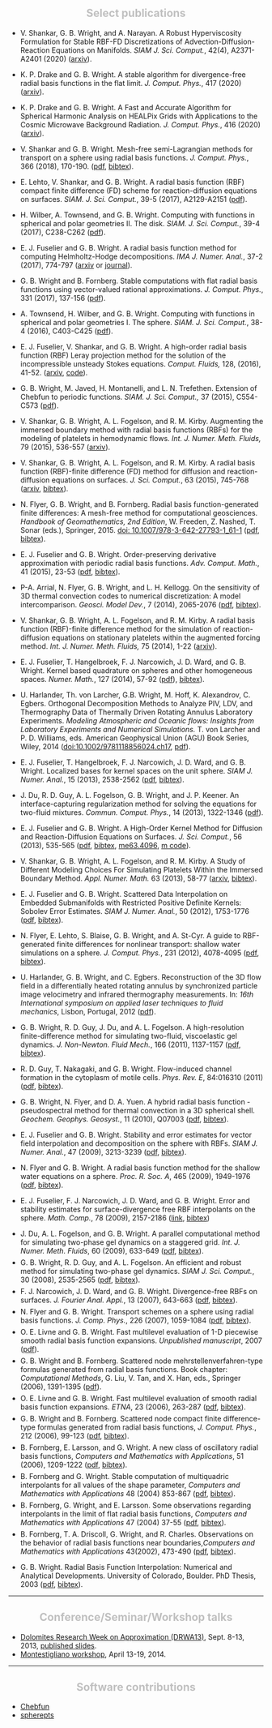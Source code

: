 <H2 ALIGN="CENTER"><B><FONT COLOR="silver">Select publications</FONT></B></H2>

<ul>

<li style="margin-bottom: 6px;">

V. Shankar, G. B. Wright, and A. Narayan. A Robust Hyperviscosity Formulation for Stable RBF-FD Discretizations of Advection-Diffusion-Reaction Equations on Manifolds. <i>SIAM J. Sci. Comput.</i>, 42(4), A2371-A2401 (2020) (<a href="https://arxiv.org/abs/1910.07059">arxiv</a>).

</li>

<li style="margin-bottom: 6px;">

K. P. Drake and G. B. Wright. A stable algorithm for divergence-free radial basis functions in the flat limit. <i>J. Comput. Phys.</i>, 417 (2020) (<a href="https://arxiv.org/abs/2001.04557">arxiv</a>).

</li>

<li style="margin-bottom: 6px;">

K. P. Drake and G. B. Wright. A Fast and Accurate Algorithm for Spherical Harmonic Analysis on HEALPix Grids with Applications to the Cosmic Microwave Background Radiation. <i>J. Comput. Phys.</i>, 416 (2020) (<a href="https://arxiv.org/abs/1904.10514">arxiv</a>).

</li>

<li style="margin-bottom: 6px;">

V. Shankar and G. B. Wright. Mesh-free semi-Lagrangian methods for transport on a sphere using radial basis functions. <i>J. Comput. Phys.</i>, 366 (2018), 170-190. (<a href="papers/SWJCP2018.pdf">pdf</a>, <a href="bibtex/SWJCP2018.bib">bibtex</a>).

</li>

<li style="margin-bottom: 6px;">

E. Lehto, V. Shankar, and G. B. Wright. A radial basis function (RBF) compact finite difference (FD) scheme for reaction-diffusion equations on surfaces. <i>SIAM. J. Sci. Comput.</i>, 39-5 (2017), A2129-A2151 (<a href="papers/LehtoShankarWright.pdf">pdf</a>).

</li>

<li style="margin-bottom: 6px;">

H. Wilber, A. Townsend, and G. B. Wright. Computing with functions in spherical and polar geometries II. The disk. <i>SIAM. J. Sci. Comput.</i>, 39-4 (2017), C238-C262 (<a href="papers/TownsendWilberWright_Disk.pdf">pdf</a>).

</li>

<li style="margin-bottom: 6px;">

E. J. Fuselier and G. B. Wright. A radial basis function method for computing Helmholtz-Hodge decompositions. <i>IMA J. Numer. Anal.</i>, 37-2 (2017), 774-797 (<a href="http://arxiv.org/abs/1502.01575">arxiv</a> or <a href="http://imajna.oxfordjournals.org/content/early/2016/06/24/imanum.drw027.abstract">journal</a>).

</li>

<li style="margin-bottom: 6px;">

G. B. Wright and B. Fornberg. Stable computations with flat radial basis functions using vector-valued rational approximations. <i>J. Comput. Phys.</i>, 331 (2017), 137-156 (<a href="papers/rbf_ra.pdf">pdf</a>).

</li>

<li style="margin-bottom: 6px;">

A. Townsend, H. Wilber, and G. B. Wright. Computing with functions in spherical and polar geometries I. The sphere. <i>SIAM. J. Sci. Comput.</i>, 38-4 (2016), C403-C425 (<a href="papers/TownsendWilberWright_Sphere.pdf">pdf</a>).

</li>

<li style="margin-bottom: 6px;">

E. J. Fuselier, V. Shankar, and G. B. Wright.  A high-order radial basis function (RBF) Leray projection method for the solution of the incompressible unsteady Stokes equations. <i>Comput. Fluids,</i> 128, (2016), 41-52. (<a href="http://arxiv.org/abs/1509.05669">arxiv</a>, <a href="http://math.highpoint.edu/~efuselier/RBFProjectionUnsteadyStokes/">code</a>).

</li>

<li style="margin-bottom: 6px;">

G. B. Wright, M. Javed, H. Montanelli, and L. N. Trefethen.  Extension of Chebfun to periodic functions. <i>SIAM. J. Sci. Comput.,</i> 37 (2015), C554-C573 (<a href="papers/trigpaper.pdf">pdf</a>).

</li>

<li style="margin-bottom: 6px;">

V. Shankar, G. B. Wright, A. L. Fogelson, and R. M. Kirby. Augmenting the immersed boundary method with radial basis functions (RBFs) for the modeling of platelets in hemodynamic flows.  <i>Int. J. Numer. Meth. Fluids,</i>  79 (2015), 536-557 (<a href="http://arxiv.org/abs/1304.7479">arxiv</a>).

</li>

<li style="margin-bottom: 6px;">

V. Shankar, G. B. Wright, A. L. Fogelson, and R. M. Kirby. A radial basis function (RBF)-finite difference (FD) method for diffusion and reaction-diffusion equations on surfaces.  <i>J. Sci. Comput.</i>, 63 (2015), 745-768 (<a href="http://arxiv.org/abs/1404.0812">arxiv</a>, <a href="bibtex/SWFK_JSC2014.bib">bibtex</a>).

</li>


<li style="margin-bottom: 6px;">

N. Flyer, G. B. Wright, and B. Fornberg.  Radial basis function-generated finite differences: A mesh-free method for computational geosciences.  <i>Handbook of Geomathematics, 2nd Edition</i>, W. Freeden, Z. Nashed, T. Sonar (eds.), Springer, 2015. <a href="http://link.springer.com/referenceworkentry/10.1007/978-3-642-27793-1_61-1">doi: 10.1007/978-3-642-27793-1_61-1</a> (<a href="papers/FlyerWrightFornberg.pdf">pdf</a>, <a href="bibtex/FlyerWrightFornberg2015.bib">bibtex</a>).

</li>

<li style="margin-bottom: 6px;">

E. J. Fuselier and G. B. Wright.  Order-preserving derivative approximation with periodic radial basis functions.  <i>Adv. Comput. Math.</i>, 41 (2015), 23-53 (<a href="papers/superconvergence.pdf">pdf</a>, <a href="bibtex/FuselierWrightACM.bib">bibtex</a>).

</li>

<li style="margin-bottom: 6px;">

P-A. Arrial, N. Flyer, G. B. Wright, and L. H. Kellogg. On the sensitivity of 3D thermal convection codes to numerical discretization: A model intercomparison.  <i>Geosci. Model Dev.</i>, 7 (2014), 2065-2076 (<a href="papers/RBFCitcomsComparison.pdf">pdf</a>, <a href="bibtex/AFWK.bib">bibtex</a>).

</li>

<li style="margin-bottom: 6px;">

V. Shankar, G. B. Wright, A. L. Fogelson, and R. M. Kirby. A radial basis function (RBF)-finite difference method for the simulation of reaction-diffusion equations on stationary platelets within the augmented forcing method.  <i>Int. J. Numer. Meth. Fluids,</i> 75 (2014), 1-22 (<a href="http://arxiv.org/abs/1310.5207">arxiv</a>).

</li>

<li style="margin-bottom: 6px;">

E. J. Fuselier, T. Hangelbroek, F. J. Narcowich, J. D. Ward, and G. B. Wright.  Kernel based quadrature on spheres and other homogeneous spaces.  <i>Numer. Math.</i>, 127 (2014), 57-92 (<a href="papers/FHNWW_NM_2013.pdf">pdf</a>), <a href="bibtex/FHNWW_NM.bib">bibtex</a>).

</li>

<li style="margin-bottom: 6px;">

U. Harlander, Th. von Larcher, G.B. Wright, M. Hoff, K. Alexandrov, C. Egbers. Orthogonal Decomposition Methods to Analyze PIV, LDV, and Thermography Data of Thermally Driven Rotating Annulus Laboratory Experiments. <i>Modeling Atmospheric and Oceanic flows:  Insights from Laboratory Experiments and Numerical Simulations.</i> T. von Larcher and P. D. Williams, eds. American Geophysical Union (AGU) Book Series, Wiley, 2014 (<a href="http://onlinelibrary.wiley.com/doi/10.1002/9781118856024.ch17/summary">doi:10.1002/9781118856024.ch17</a>, <a href="papers/HarlanderEtAl2014.pdf">pdf</a>).

</li>


<li style="margin-bottom: 6px;">

E. J. Fuselier, T. Hangelbroek, F. J. Narcowich, J. D. Ward, and G. B. Wright.  Localized bases for kernel spaces on the unit sphere.  <i>SIAM J. Numer. Anal.</i>, 15 (2013), 2538-2562 (<a href="papers/FHNWW_SINUM_2013.pdf">pdf</a>, <a href="bibtex/FHNWW_SINUM.bib">bibtex</a>).

</li>

<li style="margin-bottom: 6px;">

J. Du, R. D. Guy, A. L. Fogelson, G. B. Wright, and J. P. Keener.  An interface-capturing regularization method for solving the equations for two-fluid mixtures.  <i>Commun. Comput. Phys.</i>, 14 (2013), 1322-1346 (<a href="papers/DGFWK_CCP_2013.pdf">pdf</a>).

</li>

<li style="margin-bottom: 6px;">

E. J. Fuselier and G. B. Wright.  A High-Order Kernel Method for Diffusion and Reaction-Diffusion Equations on Surfaces. <i>J. Sci. Comput.</i>, 56 (2013), 535-565 (<a href="papers/FuselierWrightPdesSurfaces.pdf">pdf</a>, <a href="bibtex/FuselierWrightJSC.bib">bibtex</a>, <a href="papers/me63.4096">me63.4096</a>, <a href="papers/turing_spots_rbc.m">m code</a>).

</li>


<li style="margin-bottom: 6px;">

V. Shankar, G. B. Wright, A. L. Fogelson, and R. M. Kirby.  A Study of Different Modeling Choices For Simulating Platelets Within the Immersed Boundary Method.  <i>Appl. Numer. Math.</i>  63 (2013), 58-77 (<a href="http://arxiv.org/abs/1210.1885">arxiv</a>, <a href="bibtex/SWFK2012.bib">bibtex</a>).

</li>


<li style="margin-bottom: 6px;">

E. J. Fuselier and G. B. Wright.  Scattered Data Interpolation on Embedded Submanifolds with Restricted Positive Definite Kernels: Sobolev Error Estimates.  <i>SIAM J. Numer. Anal.</i>, 50 (2012), 1753-1776 (<a href="papers/FuselierWrightSINUM2012.pdf">pdf</a>, <a href="bibtex/FuselierWrightSINUM2012.bib">bibtex</a>).

</li>


<li style="margin-bottom: 6px;">

N. Flyer, E. Lehto, S. Blaise, G. B. Wright, and A. St-Cyr. A guide to RBF-generated finite differences for nonlinear transport: shallow water simulations on a sphere. <i>J. Comput. Phys.</i>, 231 (2012), 4078-4095 (<a href="papers/FlyerEtAl2012.pdf">pdf</a>, <a href="bibtex/FlyerEtAl2012.bib">bibtex</a>).

</li>

<li style="margin-bottom: 6px;">

U. Harlander, G. B. Wright, and C. Egbers. Reconstruction of the 3D flow field in a differentially heated rotating annulus by synchronized particle image velocimetry and infrared thermography measurements. In: <i>16th International symposium on applied laser techniques to fluid mechanics</i>, Lisbon, Portugal, 2012 (<a href="papers/92_paper_ecvgbw.pdf">pdf</a>).

</li>

<li style="margin-bottom: 6px;">

G. B. Wright, R. D. Guy, J. Du, and A. L. Fogelson. A high-resolution finite-difference method for simulating two-fluid, viscoelastic gel dynamics. <i>J. Non-Newton. Fluid Mech.</i>, 166 (2011), 1137-1157 (<a href="papers/WrightGuyDuFogelson.pdf">pdf</a>, <a href="bibtex/WrightGuyDuFogelson.bib">bibtex</a>).

</li>

<li style="margin-bottom: 6px;">

R. D. Guy, T. Nakagaki, and G. B. Wright.  Flow-induced channel formation in the cytoplasm of motile cells.  <i>Phys. Rev. E</i>, 84:016310 (2011) (<a href="papers/GuyNakagakiWright.pdf">pdf</a>, <a href="bibtex/GuyNakagakiWright.bib">bibtex</a>).

</li>

<li style="margin-bottom: 6px;">

G. B. Wright, N. Flyer, and D. A. Yuen.  A hybrid radial basis function - pseudospectral method for thermal convection in a 3D spherical shell. <i>Geochem. Geophys. Geosyst.</i>, 11 (2010), Q07003 (<a href="papers/WrightFlyerYuenMantleConvection.pdf">pdf</a>, <a href="bibtex/WrightFlyerYuenMantleConvection.bib">bibtex</a>).

</li>

<li style="margin-bottom: 6px;">

E. J. Fuselier and G. B. Wright. Stability and error estimates for vector field interpolation and decomposition on the sphere with RBFs. <i>SIAM J. Numer. Anal.</i>, 47 (2009), 3213-3239 (<a href="papers/FuselierWright.pdf">pdf</a>, <a href="bibtex/FuselierWright.bib">bibtex</a>).

</li>

<li style="margin-bottom: 6px;">

N. Flyer and G. B. Wright. A radial basis function method for the shallow water equations on a sphere. <i>Proc. R. Soc. A</i>, 465 (2009), 1949-1976 (<a href="papers/FlyerWrightShallowWater.pdf">pdf</a>, <a href="bibtex/FlyerWrightShallowWater.bib">bibtex</a>).

</li>

<li style="margin-bottom: 6px;">

E. J. Fuselier, F. J. Narcowich, J. D. Ward, and G. B. Wright. Error and stability estimates for surface-divergence free RBF interpolants on the sphere. <i>Math. Comp.</i>, 78 (2009), 2157-2186 (<a href="http://www.ams.org/journals/mcom/2009-78-268/">link</a>, <a href="bibtex/FNWW09.bib">bibtex</a>)</a>

</li>

<li style="margin-bottom: 6px;"> J. Du, A. L. Fogelson, and G. B. Wright. A parallel computational method for simulating two-phase gel dynamics on a staggered grid. <i>Int. J. Numer. Meth. Fluids</i>, 60 (2009), 633-649 (<a href="papers/DuFogelsonWright.pdf">pdf</a>, <a href="bibtex/DuFogelsonWright09.bib">bibtex</a>).

</li>

<li style="margin-bottom: 6px;"> G. B. Wright, R. D. Guy, and A. L. Fogelson. An efficient and robust method for simulating two-phase gel dynamics. <i>SIAM J. Sci. Comput.</i>, 30 (2008), 2535-2565 (<a href="papers/WrightGuyFogelson.pdf">pdf</a>, <a href="bibtex/WrightGuyFogelson.bib">bibtex</a>).

</li>

<li style="margin-bottom: 6px;">F. J. Narcowich, J. D. Ward, and G. B. Wright. Divergence-free RBFs on surfaces. <i>J. Fourier Anal. Appl.</i>, 13 (2007), 643-663 (<a href="papers/dfrbf_v2.pdf">pdf</a>, <a href="bibtex/dfrbf_v2.bib">bibtex</a>).

</li>

<li style="margin-bottom: 6px;"> N. Flyer and G. B. Wright. Transport schemes on a sphere using radial basis functions. <i>J. Comp. Phys.</i>, 226 (2007), 1059-1084 (<a href="papers/transport_schemes_sphere.pdf">pdf</a>, <a href="bibtex/transport_schemes_sphere.bib">bibtex</a>).

</li>

<li style="margin-bottom: 6px;">O. E. Livne and G. B. Wright. Fast multilevel evaluation of 1-D piecewise smooth radial basis function expansions. <i>Unpublished manuscript</i>, 2007 (<a href="papers/LivneWrightCAGD05.pdf">pdf</a>).

</li>

<li style="margin-bottom: 6px;">G. B. Wright and B. Fornberg. Scattered node mehrstellenverfahren-type formulas generated from radial basis functions. Book chapter: <i>Computational Methods</i>, G. Liu, V. Tan, and X. Han, eds., Springer (2006), 1391-1395 (<a href="papers/WrightFornbergICCM2004.pdf">pdf</a>).

</li>

<li style="margin-bottom: 6px;">O. E. Livne and G. B. Wright. Fast multilevel evaluation of smooth radial basis function expansions. <i>ETNA</i>, 23 (2006), 263-287 (<a href="papers/LivneWrightFastRbf.pdf">pdf</a>, <a href="bibtex/LivneWrightFastRbf.bib">bibtex</a>).

</li>

<li style="margin-bottom: 6px;">G. B. Wright and B. Fornberg. Scattered node compact finite difference-type formulas generated from radial basis functions, <i>J. Comput. Phys.</i>, 212 (2006), 99-123 (<a href="papers/rbf_fd_hfd.pdf">pdf</a>, <a href="bibtex/rbf_fd_hfd.bib">bibtex</a>).

</li>

<li style="margin-bottom: 6px;">B. Fornberg, E. Larsson, and G. Wright. A new class of oscillatory radial basis functions, <i>Computers and Mathematics with Applications</i>, 51 (2006), 1209-1222 (<a href="papers/flw11.pdf">pdf</a>, <a href="bibtex/flw11.bib">bibtex</a>).

</li>

<li style="margin-bottom: 6px;">B. Fornberg and G. Wright. Stable computation of multiquadric interpolants for all values of the shape parameter, <i>Computers and Mathematics with Applications</i> 48 (2004) 853-867
(<a href="papers/rbfepsilon_cam.pdf">pdf</a>, <a href="bibtex/rbfepsilon_cam.bib">bibtex</a>).

</li>

<li style="margin-bottom: 6px;">B. Fornberg, G. Wright, and E. Larsson. Some observations regarding interpolants in the limit of flat radial basis functions, <i>Computers and Mathematics with Applications</i> 47 (2004) 37-55 (<a href="papers/Flat08.pdf">pdf</a>, <a href="bibtex/Flat08.bib">bibtex</a>).

</li>

<li style="margin-bottom: 6px;">B. Fornberg, T. A. Driscoll, G. Wright, and R. Charles. Observations on the behavior of radial basis functions near boundaries,<i>Computers and Mathematics with Applications</i> 43(2002), 473-490 (<a href="papers/rbf_paper_final.pdf">pdf</a>, <a href="bibtex/rbf_paper_final.bib">bibtex</a>).

</li>

<li style="margin-bottom: 6px;">

G. B. Wright.  Radial Basis Function Interpolation: Numerical and Analytical Developments. University of Colorado, Boulder. PhD Thesis, 2003 (<a href="papers/GradyWrightThesis.pdf">pdf</a>, <a href="bibtex/GradyWrightThesis.bib">bibtex</a>).

</li>

</ul>

<P>

<HR ALIGN="CENTER">

</P>

<H2 ALIGN="CENTER"><B><FONT COLOR="silver">Conference/Seminar/Workshop talks</FONT></B></H2>


<ul>

<li> <a href="https://events.math.unipd.it/drwa13/">Dolomites Research Week on Approximation (DRWA13)</a>, Sept. 8-13, 2013, <a href="http://drna.padovauniversitypress.it/volume/6">published slides</a>.</li>

<li> <a href="montestigliano/index.html">Montestigliano workshop</a>, April 13-19, 2014.</li>

</ul>

<P>

<HR ALIGN="CENTER">

</P>

<H2 ALIGN="CENTER"><B><FONT COLOR="silver">Software contributions</FONT></B></H2>

<ul>

<li> <a href="http://www.chebfun.org">Chebfun</a></li>
<li> <a href="https://github.com/gradywright/spherepts">spherepts</a> </li>
</ul>